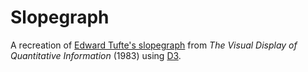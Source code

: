 # Slopegraph
A recreation of [Edward Tufte's slopegraph](https://www.edwardtufte.com/bboard/images/0003nk-10289.gif) from _The Visual Display of Quantitative Information_ (1983) using [D3](https://github.com/mbostock/d3/).